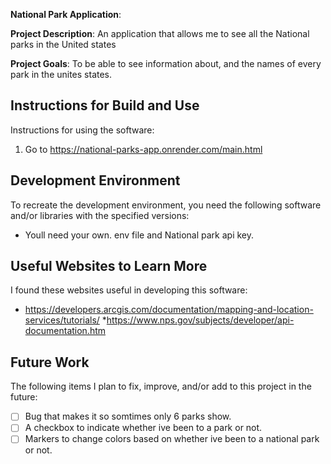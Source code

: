 **National Park Application**:

**Project Description**: An application that allows me to see all the National parks in the United states

**Project Goals**: To be able to see information about, and the names of every park in the unites states.

## Instructions for Build and Use

Instructions for using the software:

1. Go to https://national-parks-app.onrender.com/main.html

## Development Environment 

To recreate the development environment, you need the following software and/or libraries with the specified versions:

* Youll need your own. env file and National park api key.

## Useful Websites to Learn More

I found these websites useful in developing this software:

* https://developers.arcgis.com/documentation/mapping-and-location-services/tutorials/
*https://www.nps.gov/subjects/developer/api-documentation.htm

## Future Work

The following items I plan to fix, improve, and/or add to this project in the future:

* [ ] Bug that makes it so somtimes only 6 parks show.
* [ ] A checkbox to indicate whether ive been to a park or not.
* [ ] Markers to change colors based on whether ive been to a national park or not.
